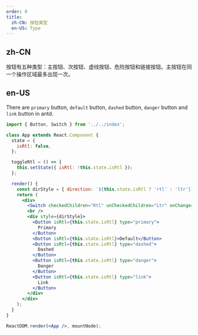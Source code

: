 ```yaml
---
order: 0
title:
  zh-CN: 按钮类型
  en-US: Type
---
```


## zh-CN

按钮有五种类型：主按钮、次按钮、虚线按钮、危险按钮和链接按钮。主按钮在同一个操作区域最多出现一次。

## en-US

There are `primary` button, `default` button, `dashed` button, `danger` button and `link` button in antd.

```jsx
import { Button, Switch } from '../../index';

class App extends React.Component {
  state = {
    isRtl: false,
  };

  toggleRtl = () => {
    this.setState({ isRtl: !this.state.isRtl });
  };

  render() {
    const dirStyle = { direction: `${this.state.isRtl ? 'rtl' : 'ltr'}` };
    return (
      <div>
        <Switch checkedChildren="Rtl" unCheckedChildren="Ltr" onChange={this.toggleRtl} />
        <br />
        <div style={dirStyle}>
          <Button isRtl={this.state.isRtl} type="primary">
            Primary
          </Button>
          <Button isRtl={this.state.isRtl}>Default</Button>
          <Button isRtl={this.state.isRtl} type="dashed">
            Dashed
          </Button>
          <Button isRtl={this.state.isRtl} type="danger">
            Danger
          </Button>
          <Button isRtl={this.state.isRtl} type="link">
            Link
          </Button>
        </div>
      </div>
    );
  }
}

ReactDOM.render(<App />, mountNode);
```
